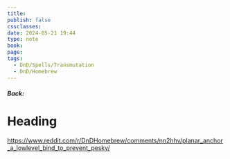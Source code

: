 ```yaml
---
title: 
publish: false
cssclasses: 
date: 2024-05-21 19:44
type: note
book: 
page: 
tags:
  - DnD/Spells/Transmutation
  - DnD/Homebrew
---
```

##### Back: 
# Heading

https://www.reddit.com/r/DnDHomebrew/comments/nn2hhv/planar_anchor_a_lowlevel_bind_to_prevent_pesky/

